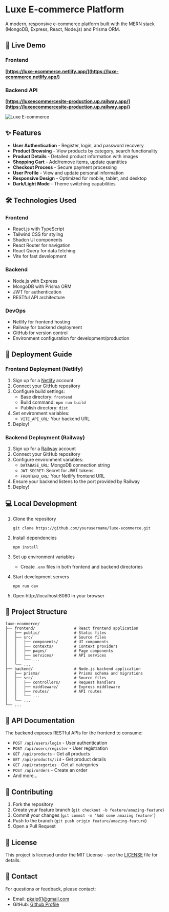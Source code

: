 # Luxe E-commerce Platform

A modern, responsive e-commerce platform built with the MERN stack (MongoDB, Express, React, Node.js) and Prisma ORM.

## 🚀 Live Demo

### Frontend

**[https://luxe-ecommerce.netlify.app/](https://luxe-ecommerce.netlify.app/)**

### Backend API

**[https://luxeecommercesite-production.up.railway.app/](https://luxeecommercesite-production.up.railway.app/)**

![Luxe E-commerce](https://luxe-ecommerce.netlify.app/screenshot.png)

## ✨ Features

- **User Authentication** - Register, login, and password recovery
- **Product Browsing** - View products by category, search functionality
- **Product Details** - Detailed product information with images
- **Shopping Cart** - Add/remove items, update quantities
- **Checkout Process** - Secure payment processing
- **User Profile** - View and update personal information
- **Responsive Design** - Optimized for mobile, tablet, and desktop
- **Dark/Light Mode** - Theme switching capabilities

## 🛠️ Technologies Used

### Frontend

- React.js with TypeScript
- Tailwind CSS for styling
- Shadcn UI components
- React Router for navigation
- React Query for data fetching
- Vite for fast development

### Backend

- Node.js with Express
- MongoDB with Prisma ORM
- JWT for authentication
- RESTful API architecture

### DevOps

- Netlify for frontend hosting
- Railway for backend deployment
- GitHub for version control
- Environment configuration for development/production

## 🚀 Deployment Guide

### Frontend Deployment (Netlify)

1. Sign up for a [Netlify](https://www.netlify.com/) account
2. Connect your GitHub repository
3. Configure build settings:
   - Base directory: `frontend`
   - Build command: `npm run build`
   - Publish directory: `dist`
4. Set environment variables:
   - `VITE_API_URL`: Your backend URL
5. Deploy!

### Backend Deployment (Railway)

1. Sign up for a [Railway](https://railway.app/) account
2. Connect your GitHub repository
3. Configure environment variables:
   - `DATABASE_URL`: MongoDB connection string
   - `JWT_SECRET`: Secret for JWT tokens
   - `FRONTEND_URL`: Your Netlify frontend URL
4. Ensure your backend listens to the port provided by Railway
5. Deploy!

## 💻 Local Development

1. Clone the repository

   ```
   git clone https://github.com/yourusername/luxe-ecommerce.git
   ```

2. Install dependencies

   ```
   npm install
   ```

3. Set up environment variables

   - Create `.env` files in both frontend and backend directories

4. Start development servers

   ```
   npm run dev
   ```

5. Open http://localhost:8080 in your browser

## 🧩 Project Structure

```
luxe-ecommerce/
├── frontend/                 # React frontend application
│   ├── public/               # Static files
│   ├── src/                  # Source files
│   │   ├── components/       # UI components
│   │   ├── contexts/         # Context providers
│   │   ├── pages/            # Page components
│   │   ├── services/         # API services
│   │   └── ...
│   └── ...
├── backend/                  # Node.js backend application
│   ├── prisma/               # Prisma schema and migrations
│   ├── src/                  # Source files
│   │   ├── controllers/      # Request handlers
│   │   ├── middleware/       # Express middleware
│   │   ├── routes/           # API routes
│   │   └── ...
│   └── ...
└── ...
```

## 📜 API Documentation

The backend exposes RESTful APIs for the frontend to consume:

- `POST /api/users/login` - User authentication
- `POST /api/users/register` - User registration
- `GET /api/products` - Get all products
- `GET /api/products/:id` - Get product details
- `GET /api/categories` - Get all categories
- `POST /api/orders` - Create an order
- And more...

## 🤝 Contributing

1. Fork the repository
2. Create your feature branch (`git checkout -b feature/amazing-feature`)
3. Commit your changes (`git commit -m 'Add some amazing feature'`)
4. Push to the branch (`git push origin feature/amazing-feature`)
5. Open a Pull Request

## 📝 License

This project is licensed under the MIT License - see the [LICENSE](LICENSE) file for details.

## 📧 Contact

For questions or feedback, please contact:

- Email: pkalp61@gmail.com
- GitHub: [Github Profile](https://github.com/kalp9197)